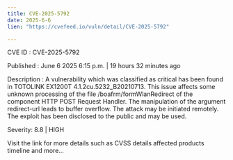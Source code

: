 ```yaml
---
title: CVE-2025-5792
date: 2025-6-6
lien: "https://cvefeed.io/vuln/detail/CVE-2025-5792"

---
```


CVE ID : CVE-2025-5792

Published :  June 6
2025
6:15 p.m. | 19 hours
32 minutes ago

Description : A vulnerability
which was classified as critical
has been found in TOTOLINK EX1200T 4.1.2cu.5232_B20210713. This issue affects some unknown processing of the file /boafrm/formWlanRedirect of the component HTTP POST Request Handler. The manipulation of the argument redirect-url leads to buffer overflow. The attack may be initiated remotely. The exploit has been disclosed to the public and may be used.

Severity: 8.8 | HIGH

Visit the link for more details
such as CVSS details
affected products
timeline
and more...
